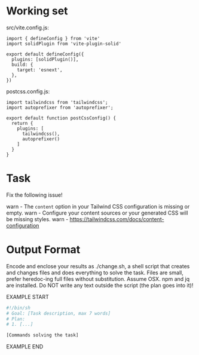 # Working set

src/vite.config.js:
```
import { defineConfig } from 'vite'
import solidPlugin from 'vite-plugin-solid'

export default defineConfig({
  plugins: [solidPlugin()],
  build: {
    target: 'esnext',
  },
})

```

postcss.config.js:
```
import tailwindcss from 'tailwindcss';
import autoprefixer from 'autoprefixer';

export default function postCssConfig() {
  return {
    plugins: [
      tailwindcss(),
      autoprefixer()
    ]
  }
}

```


# Task

Fix the following issue!

warn - The `content` option in your Tailwind CSS configuration is missing or empty. warn - Configure your content sources or your generated CSS will be missing styles. warn - https://tailwindcss.com/docs/content-configuration


# Output Format

Encode and enclose your results as ./change.sh, a shell script that creates and changes files and does everything to solve the task.
Files are small, prefer heredoc-ing full files without substitution.
Assume OSX.
npm and jq are installed.
Do NOT write any text outside the script (the plan goes into it)!


EXAMPLE START

```sh
#!/bin/sh
# Goal: [Task description, max 7 words]
# Plan:
# 1. [...]

[Commands solving the task]
```

EXAMPLE END

